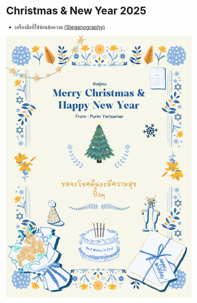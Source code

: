 # Christmas & New Year 2025

-  เครื่องมือที่ใช้ซ่อนข้อความ [(Steganography)](https://stylesuxx.github.io/steganography/)


![Alt text](Img/MCHNY.png)
